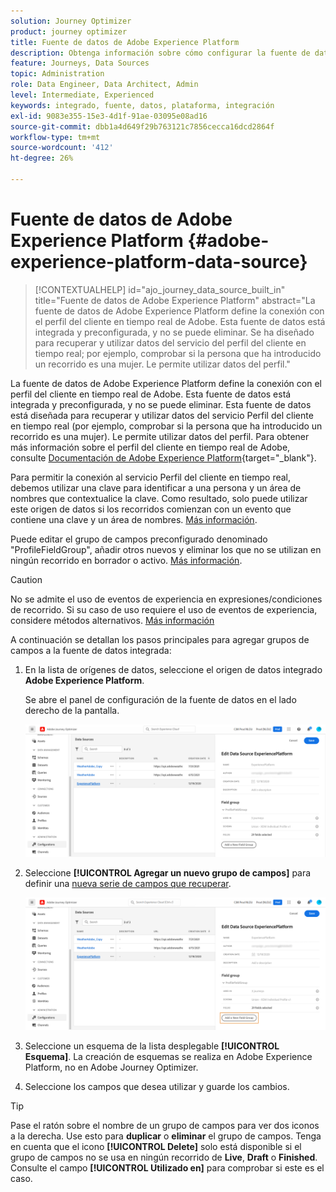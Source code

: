```yaml
---
solution: Journey Optimizer
product: journey optimizer
title: Fuente de datos de Adobe Experience Platform
description: Obtenga información sobre cómo configurar la fuente de datos de Adobe Experience Platform
feature: Journeys, Data Sources
topic: Administration
role: Data Engineer, Data Architect, Admin
level: Intermediate, Experienced
keywords: integrado, fuente, datos, plataforma, integración
exl-id: 9083e355-15e3-4d1f-91ae-03095e08ad16
source-git-commit: dbb1a4d649f29b763121c7856cecca16dcd2864f
workflow-type: tm+mt
source-wordcount: '412'
ht-degree: 26%

---
```


# Fuente de datos de Adobe Experience Platform {#adobe-experience-platform-data-source}

>[!CONTEXTUALHELP]
>id="ajo_journey_data_source_built_in"
>title="Fuente de datos de Adobe Experience Platform"
>abstract="La fuente de datos de Adobe Experience Platform define la conexión con el perfil del cliente en tiempo real de Adobe. Esta fuente de datos está integrada y preconfigurada, y no se puede eliminar. Se ha diseñado para recuperar y utilizar datos del servicio del perfil del cliente en tiempo real; por ejemplo, comprobar si la persona que ha introducido un recorrido es una mujer. Le permite utilizar datos del perfil."

La fuente de datos de Adobe Experience Platform define la conexión con el perfil del cliente en tiempo real de Adobe. Esta fuente de datos está integrada y preconfigurada, y no se puede eliminar. Esta fuente de datos está diseñada para recuperar y utilizar datos del servicio Perfil del cliente en tiempo real (por ejemplo, comprobar si la persona que ha introducido un recorrido es una mujer). Le permite utilizar datos del perfil. Para obtener más información sobre el perfil del cliente en tiempo real de Adobe, consulte [Documentación de Adobe Experience Platform](https://experienceleague.adobe.com/docs/experience-platform/profile/home.html?lang=es){target="_blank"}.

Para permitir la conexión al servicio Perfil del cliente en tiempo real, debemos utilizar una clave para identificar a una persona y un área de nombres que contextualice la clave. Como resultado, solo puede utilizar este origen de datos si los recorridos comienzan con un evento que contiene una clave y un área de nombres. [Más información](../building-journeys/journey.md).

Puede editar el grupo de campos preconfigurado denominado &quot;ProfileFieldGroup&quot;, añadir otros nuevos y eliminar los que no se utilizan en ningún recorrido en borrador o activo. [Más información](../datasource/configure-data-sources.md#define-field-groups).


>[!CAUTION]
>
>No se admite el uso de eventos de experiencia en expresiones/condiciones de recorrido. Si su caso de uso requiere el uso de eventos de experiencia, considere métodos alternativos. [Más información](../building-journeys/exp-event-lookup.md)


A continuación se detallan los pasos principales para agregar grupos de campos a la fuente de datos integrada:

1. En la lista de orígenes de datos, seleccione el origen de datos integrado **Adobe Experience Platform**.

   Se abre el panel de configuración de la fuente de datos en el lado derecho de la pantalla.

   ![](assets/journey23.png)

1. Seleccione **[!UICONTROL Agregar un nuevo grupo de campos]** para definir una [nueva serie de campos que recuperar](../datasource/configure-data-sources.md#define-field-groups).

   ![](assets/journey24.png)

1. Seleccione un esquema de la lista desplegable **[!UICONTROL Esquema]**. La creación de esquemas se realiza en Adobe Experience Platform, no en Adobe Journey Optimizer.
1. Seleccione los campos que desea utilizar y guarde los cambios.


>[!TIP]
>
>Pase el ratón sobre el nombre de un grupo de campos para ver dos iconos a la derecha. Use esto para **duplicar** o **eliminar** el grupo de campos. Tenga en cuenta que el icono **[!UICONTROL Delete]** solo está disponible si el grupo de campos no se usa en ningún recorrido de **Live**, **Draft** o **Finished**. Consulte el campo **[!UICONTROL Utilizado en]** para comprobar si este es el caso.
